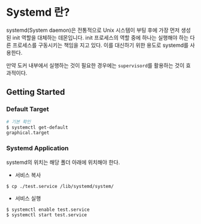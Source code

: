 # Systemd 란?

systemd(System daemon)은 전통적으로 Unix 시스템이 부팅 후에 가장 먼저 생성된 init 역할을 대체하는 데몬입니다.
init 프로세스의 역할 중에 하나는 실행해야 하는 다른 프로세스를 구동시키는 책임을 지고 있다. 이를 대신하기 위한 용도로 systemd를 사용한다.

만약 도커 내부에서 실행하는 것이 필요한 경우에는 `supervisord`를 활용하는 것이 효과적이다.

## Getting Started


### Default Target

```bash
# 기본 확인
$ systemctl get-default
graphical.target
```

### Systemd Application
systemd의 위치는 해당 폴더 아래에 위치해야 한다. 

- 서비스 복사

```
$ cp ./test.service /lib/systemd/system/
```

- 서비스 실행
```
$ systemctl enable test.service
$ systemctl start test.service
```